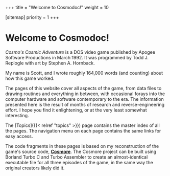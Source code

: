 +++
title = "Welcome to Cosmodoc!"
weight = 10

[sitemap]
priority = 1
+++

# Welcome to Cosmodoc!

_Cosmo's Cosmic Adventure_ is a DOS video game published by Apogee Software Productions in March 1992. It was programmed by Todd J. Replogle with art by Stephen A. Hornback.

My name is Scott, and I wrote roughly 164,000 words (and counting) about how this game worked.

The pages of this website cover all aspects of the game, from data files to drawing routines and everything in between, with occasional forays into the computer hardware and software contemporary to the era. The information presented here is the result of months of research and reverse-engineering effort. I hope you find it enlightening, or at the very least somewhat interesting.

The [Topics]({{< relref "topics" >}}) page contains the master index of all the pages. The navigation menu on each page contains the same links for easy access.

The code fragments in these pages is based on my reconstruction of the game's source code, [**Cosmore**](https://github.com/smitelli/cosmore). The Cosmore project can be built using Borland Turbo C and Turbo Assembler to create an almost-identical executable file for all three episodes of the game, in the same way the original creators likely did it.
